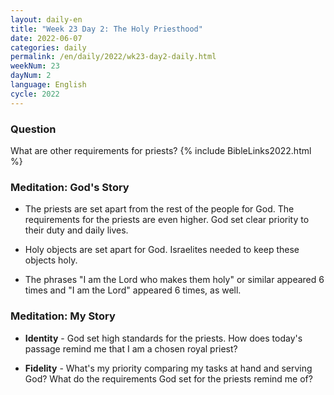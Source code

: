```yaml
---
layout: daily-en
title: "Week 23 Day 2: The Holy Priesthood"
date: 2022-06-07
categories: daily
permalink: /en/daily/2022/wk23-day2-daily.html
weekNum: 23
dayNum: 2
language: English
cycle: 2022
---
```

### Question     
What are other requirements for priests?
{% include BibleLinks2022.html %} 

### Meditation: God's Story   
+ The priests are set apart from the rest of the people for God. The requirements for the priests are even higher. God set clear priority to their duty and daily lives. 

+ Holy objects are set apart for God. Israelites needed to keep these objects holy. 

+ The phrases "I am the Lord who makes them holy" or similar appeared 6 times and "I am the Lord" appeared 6 times, as well. 

### Meditation: My Story   
+ **Identity** - God set high standards for the priests. How does today's passage remind me that I am a chosen royal priest? 

+ **Fidelity** - What's my priority comparing my tasks at hand and serving God? What do the requirements God set for the priests remind me of? 
